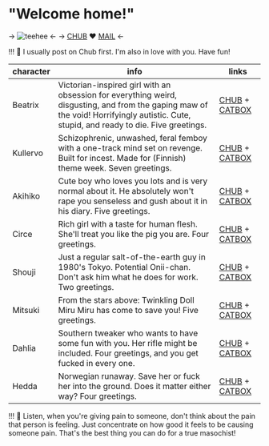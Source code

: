# "Welcome home!"
-> ![teehee](https://files.catbox.moe/sndrc0.png) <-
-> [CHUB](https://www.chub.ai/users/hypovolemia) ❤️ [MAIL](mailto:rottingprincess@proton.me) <-

!!! 🦷 I usually post on Chub first. I'm also in love with you. Have fun!
	
character | info | links
---------- | ----------- | ------
Beatrix | Victorian-inspired girl with an obsession for everything weird, disgusting, and from the gaping maw of the void! Horrifyingly autistic. Cute, stupid, and ready to die. Five greetings. | [CHUB](https://www.chub.ai/characters/hypovolemia/beatrix-c0395b57) + [CATBOX](https://files.catbox.moe/63smur.png)
Kullervo | Schizophrenic, unwashed, feral femboy with a one-track mind set on revenge. Built for incest. Made for (Finnish) theme week. Seven greetings. | [CHUB](https://www.chub.ai/characters/hypovolemia/kullervo-2c190c29) + [CATBOX](https://files.catbox.moe/rwgbkg.png)
Akihiko | Cute boy who loves you lots and is very normal about it. He absolutely won't rape you senseless and gush about it in his diary. Five greetings. | [CHUB](https://www.chub.ai/characters/hypovolemia/akihiko-67fe9899) + [CATBOX](https://files.catbox.moe/bibjjh.png)
Circe | Rich girl with a taste for human flesh. She'll treat you like the pig you are. Four greetings. | [CHUB](https://www.chub.ai/characters/hypovolemia/circe-1a4d3f2f) + [CATBOX](https://files.catbox.moe/3txpvn.png)
Shouji | Just a regular salt-of-the-earth guy in 1980's Tokyo. Potential Onii-chan. Don't ask him what he does for work. Two greetings. | [CHUB](https://www.chub.ai/characters/hypovolemia/shouji-077b38ac) + [CATBOX](https://files.catbox.moe/2n6ood.png)
Mitsuki | From the stars above: Twinkling Doll Miru Miru has come to save you! Five greetings. | [CHUB](https://www.chub.ai/characters/hypovolemia/twinkling-doll-miru-miru-ea977bf4) + [CATBOX](https://files.catbox.moe/k8s1oh.png)
Dahlia | Southern tweaker who wants to have some fun with you. Her rifle might be included. Four greetings, and you get fucked in every one. | [CHUB](https://www.chub.ai/characters/hypovolemia/dahlia-79a42855) + [CATBOX](https://files.catbox.moe/2htjok.png)
Hedda | Norwegian runaway. Save her or fuck her into the ground. Does it matter either way? Four greetings. | [CHUB](https://www.chub.ai/characters/hypovolemia/hedda-36054e13) + [CATBOX](https://files.catbox.moe/qjvdk2.png)

!!! 🥩 Listen, when you're giving pain to someone, don't think about the pain that person is feeling. Just concentrate on how good it feels to be causing someone pain. That's the best thing you can do for a true masochist!